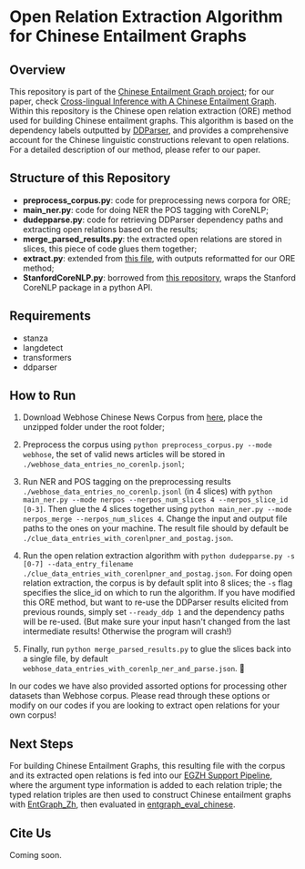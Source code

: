 # Open Relation Extraction Algorithm for Chinese Entailment Graphs

## Overview
This repository is part of the [Chinese Entailment Graph project](https://github.com/Teddy-Li/ChineseEntGraph); for our paper, check 
[Cross-lingual Inference with A Chinese Entailment Graph]().
Within this repository is the Chinese open relation extraction (ORE) method used for building Chinese entailment graphs. 
This algorithm is based on the dependency labels outputted by [DDParser](https://github.com/baidu/DDParser), 
and provides a comprehensive account for the Chinese linguistic constructions relevant to open relations. 
For a detailed description of our method, please refer to our paper.

## Structure of this Repository
- **preprocess_corpus.py**: code for preprocessing news corpora for ORE;
- **main_ner.py**: code for doing NER the POS tagging with CoreNLP;
- **dudepparse.py**: code for retrieving DDParser dependency paths and extracting open relations based on the results;
- **merge_parsed_results.py**: the extracted open relations are stored in slices, this piece of code glues them together;
- **extract.py**: extended from [this file](https://github.com/baidu/DDParser/blob/master/tools/struct_info/extract.py), 
with outputs reformatted for our ORE method;
- **StanfordCoreNLP.py**: borrowed from [this repository](https://github.com/elisa-aleman/StanfordCoreNLP_Chinese), 
wraps the Stanford CoreNLP package in a python API.

## Requirements
- stanza
- langdetect
- transformers
- ddparser

## How to Run
1. Download Webhose Chinese News Corpus from [here](https://webz.io/free-datasets/chinese-news-articles/), 
place the unzipped folder under the root folder;

2. Preprocess the corpus using `python preprocess_corpus.py --mode webhose`, the set of valid news articles 
will be stored in `./webhose_data_entries_no_corenlp.jsonl`;

3. Run NER and POS tagging on the preprocessing results `./webhose_data_entries_no_corenlp.jsonl` (in 4 slices) with 
`python main_ner.py --mode nerpos --nerpos_num_slices 4 --nerpos_slice_id [0-3]`.
Then glue the 4 slices together using `python main_ner.py --mode nerpos_merge --nerpos_num_slices 4`. Change the input
and output file paths to the ones on your machine. The result file should by default be 
`./clue_data_entries_with_corenlpner_and_postag.json`.

4. Run the open relation extraction algorithm with `python dudepparse.py -s [0-7] --data_entry_filename ./clue_data_entries_with_corenlpner_and_postag.json`. For doing open relation extraction, 
the corpus is by default split into 8 slices; the `-s` flag specifies the slice_id on which to run the algorithm. 
If you have modified this ORE method, but want to re-use the DDParser results elicited from previous rounds, simply set
`--ready_ddp 1` and the dependency paths will be re-used. (But make sure your input hasn't changed from the
last intermediate results! Otherwise the program will crash!)

5. Finally, run `python merge_parsed_results.py` to glue the slices back into a single file, by default 
`webhose_data_entries_with_corenlp_ner_and_parse.json`. 🎉

In our codes we have also provided assorted options for processing other datasets than Webhose corpus. Please read 
through these options or modify on our codes if you are looking to extract open relations for your own corpus!

## Next Steps

For building Chinese Entailment Graphs, this resulting file with the corpus and its extracted open relations
is fed into our [EGZH Support Pipeline](https://github.com/Teddy-Li/EGZH-Support-Pipeline), where the argument type information is added to each relation triple; the typed relation 
triples are then used to construct Chinese entailment graphs with [EntGraph_Zh](https://github.com/Teddy-Li/entGraph_Zh), then evaluated in [entgraph_eval_chinese](https://github.com/Teddy-Li/entgraph_eval_chinese).

## Cite Us

Coming soon.